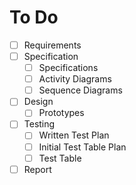 # To Do
- [ ] Requirements
- [ ] Specification
    - [ ] Specifications
    - [ ] Activity Diagrams
    - [ ] Sequence Diagrams
- [ ] Design
    - [ ] Prototypes
- [ ] Testing
    - [ ] Written Test Plan
    - [ ] Initial Test Table Plan
    - [ ] Test Table
- [ ] Report
